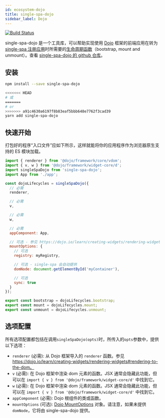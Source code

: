 ```yaml
---
id: ecosystem-dojo
title: single-spa-dojo
sidebar_label: Dojo
---
```


[![Build Status](https://travis-ci.com/single-spa/single-spa-dojo.svg?branch=master)](https://travis-ci.com/single-spa/single-spa-dojo)

single-spa-dojo 是一个工具库，可以帮助实现使用 [Dojo](https://dojo.io/) 框架的前端应用在转为 [single-spa 注册应用](configuration#registering-applications)时所需要的[生命周期函数](building-applications.md#registered-application-lifecycle)（bootstrap, mount and unmount）。查看 [single-spa-dojo 的 github 仓库](https://github.com/single-spa/single-spa-dojo)。


## 安装
```sh
npm install --save single-spa-dojo

<<<<<<< HEAD
# 或
=======
# or
>>>>>>> a91c4630a6197f8b83eaf5bbb648e7762f3cad39
yarn add single-spa-dojo
```

## 快速开始

打包好的程序“入口文件”应如下所示，这样就能将你的应用程序作为浏览器原生支持的 ES 模块加载。

```js
import { renderer } from '@dojo/framework/core/vdom';
import { v, w } from '@dojo/framework/widget-core/d';
import singleSpaDojo from 'single-spa-dojo';
import App from './app';

const dojoLifecycles = singleSpaDojo({
  // 必需
  renderer,

  // 必需
  v,

  // 必需
  w,

  // 必需
  appComponent: App,

  // 可选 - 参见 https://dojo.io/learn/creating-widgets/rendering-widgets#mountoptions-properties
  mountOptions: {
    // 可选
    registry: myRegistry,

    // 可选 - single-spa 会自动提供
    domNode: document.getElementById('myContainer'),

    // 可选
    sync: true
  }
});

export const bootstrap = dojoLifecycles.bootstrap;
export const mount = dojoLifecycles.mount;
export const unmount = dojoLifecycles.unmount;
```

## 选项配置

所有选项配置都包括在调用`singleSpaDojo(opts)`时，所传入的`opts`参数中，提供以下选项：

- `renderer` (必需): 从 Dojo 框架导入的 `renderer` 函数。参见 https://dojo.io/learn/creating-widgets/rendering-widgets#rendering-to-the-dom。
- `v` (必需): 在 Dojo 框架中渲染 dom 元素的函数。JSX 通常会隐藏此功能，但可以在 `import { v } from '@dojo/framework/widget-core/d'` 中找到它。
- `w` (必需):  在 Dojo 框架中渲染 dom 元素的函数。JSX 通常会隐藏此功能，但可以在 `import { v } from '@dojo/framework/widget-core/d'` 中找到它。
- `appComponent` (必需): Dojo 根组件的类或函数。
- `mountOptions` (可选): [Dojo MountOptions](https://dojo.io/learn/creating-widgets/rendering-widgets#mountoptions-properties) 对象。请注意，如果未提供 `domNode`，它将由 single-spa-dojo 提供。
